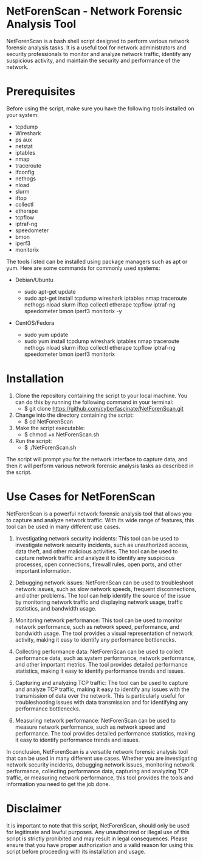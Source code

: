 # NetForenScan - Network Forensic Analysis Tool

NetForenScan is a bash shell script designed to perform various network forensic analysis tasks. It is a useful tool for network administrators and security professionals to monitor and analyze network traffic, identify any suspicious activity, and maintain the security and performance of the network.

# Prerequisites
Before using the script, make sure you have the following tools installed on your system:

- tcpdump
- Wireshark
- ps aux
- netstat
- iptables
- nmap
- traceroute
- ifconfig
- nethogs
- nload
- slurm
- iftop
- collectl
- etherape
- tcpflow
- iptraf-ng
- speedometer
- bmon
- iperf3
- monitorix

The tools listed can be installed using package managers such as apt or yum. Here are some commands for commonly used systems:

- Debian/Ubuntu
  - sudo apt-get update
  - sudo apt-get install tcpdump wireshark iptables nmap traceroute nethogs nload slurm iftop collectl etherape tcpflow iptraf-ng speedometer bmon iperf3 monitorix -y

 - CentOS/Fedora
    - sudo yum update
    - sudo yum install tcpdump wireshark iptables nmap traceroute nethogs nload slurm iftop collectl etherape tcpflow iptraf-ng speedometer bmon iperf3 monitorix

# Installation

1. Clone the repository containing the script to your local machine. You can do this by running the following command in your terminal:
    - $ git clone https://github.com/cyberfascinate/NetForenScan.git
2. Change into the directory containing the script:
    - $ cd NetForenScan
3. Make the script executable:
    - $ chmod +x NetForenScan.sh
4. Run the script:
    - $ ./NetForenScan.sh

The script will prompt you for the network interface to capture data, and then it will perform various network forensic analysis tasks as described in the script.

# Use Cases for NetForenScan

NetForenScan is a powerful network forensic analysis tool that allows you to capture and analyze network traffic. With its wide range of features, this tool can be used in many different use cases.

1. Investigating network security incidents: This tool can be used to investigate network security incidents, such as unauthorized access, data theft, and other malicious activities. The tool can be used to capture network traffic and analyze it to identify any suspicious processes, open connections, firewall rules, open ports, and other important information.

2. Debugging network issues: NetForenScan can be used to troubleshoot network issues, such as slow network speeds, frequent disconnections, and other problems. The tool can help identify the source of the issue by monitoring network traffic and displaying network usage, traffic statistics, and bandwidth usage.

3. Monitoring network performance: This tool can be used to monitor network performance, such as network speed, performance, and bandwidth usage. The tool provides a visual representation of network activity, making it easy to identify any performance bottlenecks.

4. Collecting performance data: NetForenScan can be used to collect performance data, such as system performance, network performance, and other important metrics. The tool provides detailed performance statistics, making it easy to identify performance trends and issues.

5. Capturing and analyzing TCP traffic: The tool can be used to capture and analyze TCP traffic, making it easy to identify any issues with the transmission of data over the network. This is particularly useful for troubleshooting issues with data transmission and for identifying any performance bottlenecks.

6. Measuring network performance: NetForenScan can be used to measure network performance, such as network speed and performance. The tool provides detailed performance statistics, making it easy to identify performance trends and issues.

In conclusion, NetForenScan is a versatile network forensic analysis tool that can be used in many different use cases. Whether you are investigating network security incidents, debugging network issues, monitoring network performance, collecting performance data, capturing and analyzing TCP traffic, or measuring network performance, this tool provides the tools and information you need to get the job done.

# Disclaimer

It is important to note that this script, NetForenScan, should only be used for legitimate and lawful purposes. Any unauthorized or illegal use of this script is strictly prohibited and may result in legal consequences. Please ensure that you have proper authorization and a valid reason for using this script before proceeding with its installation and usage.

